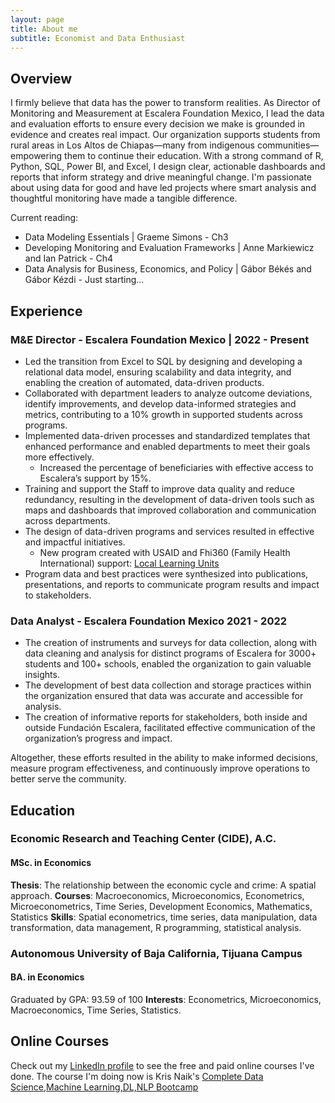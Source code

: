 ```yaml
---
layout: page
title: About me
subtitle: Economist and Data Enthusiast
---
```


## Overview 
I firmly believe that data has the power to transform realities. As Director of Monitoring and Measurement at Escalera Foundation Mexico, I lead the data and evaluation efforts to ensure every decision we make is grounded in evidence and creates real impact. Our organization supports students from rural areas in Los Altos de Chiapas—many from indigenous communities—empowering them to continue their education. With a strong command of R, Python, SQL, Power BI, and Excel, I design clear, actionable dashboards and reports that inform strategy and drive meaningful change. I'm passionate about using data for good and have led projects where smart analysis and thoughtful monitoring have made a tangible difference.

Current reading: 
- Data Modeling Essentials | Graeme Simons - Ch3
- Developing Monitoring and Evaluation Frameworks | Anne Markiewicz and Ian Patrick - Ch4
- Data Analysis for Business, Economics, and Policy | Gábor Békés and Gábor Kézdi - Just starting...


## Experience

### M&E Director - Escalera Foundation Mexico | 2022 - Present
- Led the transition from Excel to SQL by designing and developing a relational data model, ensuring scalability and data integrity, and enabling the creation of automated, data-driven products.
- Collaborated with department leaders to analyze outcome deviations, identify improvements, and develop data-informed strategies and metrics, contributing to a 10% growth in supported students across programs.
- Implemented data-driven processes and standardized templates that enhanced performance and enabled departments to meet their goals more effectively.
  - Increased the percentage of beneficiaries with effective access to Escalera’s support by 15%.
- Training and support the Staff to improve data quality and reduce redundancy, resulting in the development of data-driven tools such as maps and dashboards that improved collaboration and communication across departments.
- The design of data-driven programs and services resulted in effective and impactful initiatives.
  - New program created with USAID and Fhi360 (Family Health International) support: [Local Learning Units](https://escalera.org/our-work/local-learning-units/)
- Program data and best practices were synthesized into publications, presentations, and reports to communicate program results and impact to stakeholders.

[comment]: # (- Collaboration with partners ensured the accuracy and effectiveness of messaging, building support for programs and strengthening relationships with the community.)

### Data Analyst - Escalera Foundation Mexico 2021 - 2022
- The creation of instruments and surveys for data collection, along with data cleaning and analysis for distinct programs of Escalera for 3000+ students and 100+ schools, enabled the organization to gain valuable insights.
- The development of best data collection and storage practices within the organization ensured that data was accurate and accessible for analysis.
- The creation of informative reports for stakeholders, both inside and outside Fundación Escalera, facilitated effective communication of the organization’s progress and impact.

Altogether, these efforts resulted in the ability to make informed decisions, measure program effectiveness, and continuously improve operations to better serve the community.


## Education
### Economic Research and Teaching Center (CIDE), A.C.
#### MSc. in Economics
**Thesis**: The relationship between the economic cycle and crime: A spatial approach.
**Courses**: Macroeconomics, Microeconomics, Econometrics, Microeconometrics, Time Series, Development Economics, Mathematics, Statistics
**Skills**: Spatial econometrics, time series, data manipulation, data transformation, data management, R programming, statistical analysis.

### Autonomous University of Baja California, Tijuana Campus
#### BA. in Economics
Graduated by GPA: 93.59 of 100 
**Interests**: Econometrics, Microeconomics, Macroeconomics, Time Series, Statistics.

## Online Courses
Check out my [LinkedIn profile](https://www.linkedin.com/in/rmasahiro/) to see the free and paid online courses I've done. The course I'm doing now is Kris Naik's [Complete Data Science,Machine Learning,DL,NLP Bootcamp](https://www.udemy.com/course/complete-machine-learning-nlp-bootcamp-mlops-deployment/)

